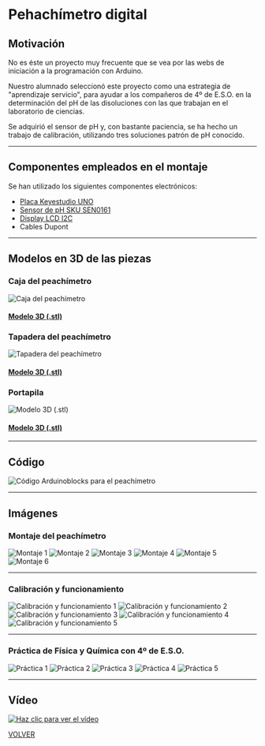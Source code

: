 # Pehachímetro digital  

## Motivación  


No es éste un proyecto muy frecuente que se vea por las webs de iniciación a la programación con Arduino.  

Nuestro alumnado seleccionó este proyecto como una estrategia de "aprendizaje servicio", para ayudar a los compañeros de 4º de E.S.O. en la determinación del pH de las disoluciones con las que trabajan en el laboratorio de ciencias.  

Se adquirió el sensor de pH y, con bastante paciencia, se ha hecho un trabajo de calibración, utilizando tres soluciones patrón de pH conocido.  



---
## Componentes empleados en el montaje 

Se han utilizado los siguientes componentes electrónicos:
- [Placa Keyestudio UNO](KS0001_KEYESTUDIO.pdf)
- [Sensor de pH SKU SEN0161](sen0161_dataSheet.pdf)
- [Display LCD I2C](I2C_1602_LCD_datasheet.pdf)
- Cables Dupont


---
## Modelos en 3D de las piezas

### Caja del peachímetro
![Caja del peachímetro](img/phmetro_caja.png)

#### [Modelo 3D (.stl)](CajaPhmetro.stl)

### Tapadera del peachímetro
![Tapadera del peachímetro](img/phmetro_tapa.png)

#### [Modelo 3D (.stl)](TapaPhmetro.stl)

### Portapila
![Modelo 3D (.stl)](img/phmetro_portapila.png)

#### [Modelo 3D (.stl)](PortapilasPhmetro.stl)

---

## Código  
![Código Arduinoblocks para el peachímetro](img/programa_pHmetro.png)


---

## Imágenes   

### Montaje del peachímetro  
![Montaje 1](img/montaje1.jpg "Peachímetro montado: aspecto exterior")
![Montaje 2](img/montaje2.jpg "Imprimiendo la tapadera")
![Montaje 3](img/montaje3.jpg "Instalando el sensor de pH")
![Montaje 4](img/montaje4.jpg "Vista interior con todo ya montado")
![Montaje 5](img/LeyendaCarcasa.jpeg "Detalle con la leyenda de la carcasa")
![Montaje 6](img/LeyendaCarcasa2.jpeg "Montaje final del peachímetro")

---


### Calibración y funcionamiento
![Calibración y funcionamiento 1](img/funcionamiento1.jpg "Comprobando el funcionamiento del display con un potenciómetro")
![Calibración y funcionamiento 2](img/funcionamiento2.jpg "Calibrando con una disolución patrón")
![Calibración y funcionamiento 3](img/funcionamiento3.jpg "Adquisición de datos a través del puerto serie")
![Calibración y funcionamiento 4](img/funcionamiento4.jpg "Recta de calibración del sensor")
![Calibración y funcionamiento 5](img/mates1.jpg "Analizando la recta de calibración en clase de matemáticas")


---


### Práctica de Física y Química con 4º de E.S.O.
![Práctica 1](img/fyq1.jpg "Presentando la práctica al alumnado")
![Práctica 2](img/fyq2.jpg "Haciendo una medida")
![Práctica 3](img/fyq3.jpg "Una alumna realiza una medida con el peachímetro")
![Práctica 4](img/fyq4.jpg "El profesor realiza una medida")
![Práctica 5](img/fyq5.jpg "El profesor realiza otra medida")

---

## Vídeo

[![Haz clic para ver el vídeo](https://img.youtube.com/vi/3V4ki8FE1zk/0.jpg)](https://www.youtube.com/watch?v=3V4ki8FE1zk)


[VOLVER](https://angelmicelti.github.io/VilladiegoSTEAM/)
